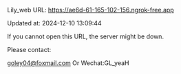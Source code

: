 Lily_web URL: https://ae6d-61-165-102-156.ngrok-free.app

Updated at: 2024-12-10 13:09:44

If you cannot open this URL, the server might be down.

Please contact: 

goley04@foxmail.com Or Wechat:GL_yeaH